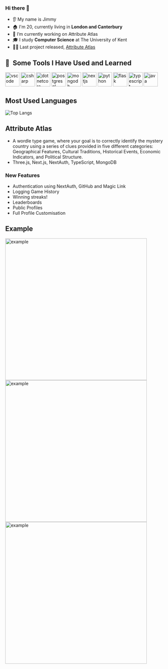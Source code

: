 ### Hi there 👋
* 👂 My name is Jimmy
* 🏠 I'm 20, currently living in **London and Canterbury** 
* 🔭 I’m currently working on Attribute Atlas
* 🎓 I study **Computer Science** at The University of Kent
* 🧑‍💻 Last project released, [Attribute Atlas](https://attribute-atlas.vercel.app)

<h2> 🚀 &nbsp;Some Tools I Have Used and Learned</h2>
<p align="left">
<img src="https://cdn.jsdelivr.net/gh/devicons/devicon/icons/vscode/vscode-original.svg" alt="vscode" width="45" height="45"/>
<img src="https://cdn.jsdelivr.net/gh/devicons/devicon@latest/icons/csharp/csharp-original.svg" alt="csharp" width="45" height="45"/>
<img src="https://cdn.jsdelivr.net/gh/devicons/devicon@latest/icons/dotnetcore/dotnetcore-original.svg" alt="dotnetcore" width="45" height="45"/>
<img src="https://cdn.jsdelivr.net/gh/devicons/devicon@latest/icons/postgresql/postgresql-original.svg" alt="postgresql" width="45" height="45"/>
<img src="https://cdn.jsdelivr.net/gh/devicons/devicon@latest/icons/mongodb/mongodb-original.svg" alt="mongodb" width="45" height="45"/>
<img src="https://cdn.jsdelivr.net/gh/devicons/devicon@latest/icons/nextjs/nextjs-original.svg" alt="nextjs" width="45" height="45"/> 
<img src="https://cdn.jsdelivr.net/gh/devicons/devicon@latest/icons/python/python-original.svg" alt="python" width="45" height="45"/>
<img src="https://cdn.jsdelivr.net/gh/devicons/devicon@latest/icons/flask/flask-original.svg" alt="flask" width="45" height="45"/>
<img src="https://cdn.jsdelivr.net/gh/devicons/devicon@latest/icons/typescript/typescript-original.svg" alt="typescript" width="45" height="45"/>
<img src="https://cdn.jsdelivr.net/gh/devicons/devicon@latest/icons/java/java-original.svg" alt="java" width="45" height="45"/>    
</p>

## Most Used Languages
![Top Langs](https://github-readme-stats.vercel.app/api/top-langs/?username=jimmykolev)

## Attribute Atlas
- A wordle type game, where your goal is to correctly identify the mystery country using a series of clues provided in five different categories: Geographical Features, Cultural Traditions, Historical Events, Economic Indicators, and Political Structure.
- Three.js, Next.js, NextAuth, TypeScript, MongoDB
### New Features
- Authentication using NextAuth, GitHub and Magic Link
- Logging Game History
- Winning streaks!
- Leaderboards
- Public Profiles
- Full Profile Customisation
## Example
<img src="https://i.imgur.com/A1mzz8K.png" alt="example" width="450"/>  
<img src="https://i.imgur.com/1V30y39.png" alt="example" width="450"/>  
<img src="https://i.imgur.com/m8xAs4r.png" alt="example" width="450"/>  






  

